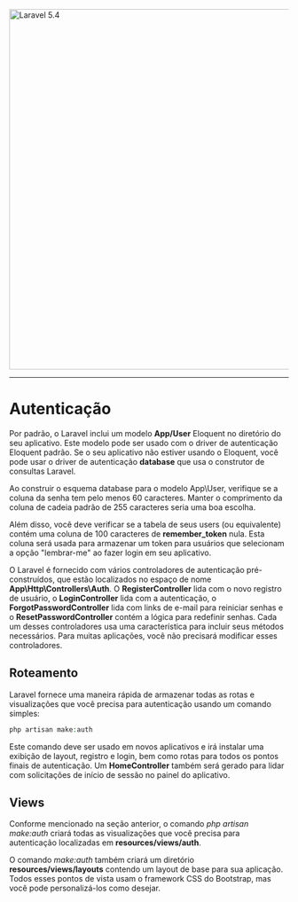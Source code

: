 <img src="http://i.imgur.com/TIlFmyE.png" alt="Laravel 5.4" width="650px">

<hr>

# Autenticação

Por padrão, o Laravel inclui um modelo **App/User** Eloquent no diretório do seu aplicativo. Este modelo pode ser usado com o driver de autenticação Eloquent padrão. Se o seu aplicativo não estiver usando o Eloquent, você pode usar o driver de autenticação **database** que usa o construtor de consultas Laravel.

Ao construir o esquema database para o modelo App\User, verifique se a coluna da senha tem pelo menos 60 caracteres. Manter o comprimento da coluna de cadeia padrão de 255 caracteres seria uma boa escolha.

Além disso, você deve verificar se a tabela de seus users (ou equivalente) contém uma coluna de 100 caracteres de **remember_token** nula. Esta coluna será usada para armazenar um token para usuários que selecionam a opção "lembrar-me" ao fazer login em seu aplicativo.

O Laravel é fornecido com vários controladores de autenticação pré-construídos, que estão localizados no espaço de nome **App\Http\Controllers\Auth**. O **RegisterController** lida com o novo registro de usuário, o **LoginController** lida com a autenticação, o **ForgotPasswordController** lida com links de e-mail para reiniciar senhas e o **ResetPasswordController** contém a lógica para redefinir senhas. Cada um desses controladores usa uma característica para incluir seus métodos necessários. Para muitas aplicações, você não precisará modificar esses controladores.

## Roteamento

Laravel fornece uma maneira rápida de armazenar todas as rotas e visualizações que você precisa para autenticação usando um comando simples:

```PHP
php artisan make:auth
```
Este comando deve ser usado em novos aplicativos e irá instalar uma exibição de layout, registro e login, bem como rotas para todos os pontos finais de autenticação. Um **HomeController** também será gerado para lidar com solicitações de início de sessão no painel do aplicativo.

## Views

Conforme mencionado na seção anterior, o comando  _php artisan make:auth_ criará todas as visualizações que você precisa para autenticação localizadas em **resources/views/auth**.

O comando _make:auth_ também criará um diretório **resources/views/layouts** contendo um layout de base para sua aplicação. Todos esses pontos de vista usam o framework CSS do Bootstrap, mas você pode personalizá-los como desejar.
